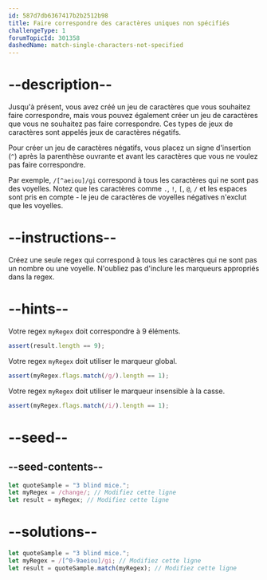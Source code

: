 ```yaml
---
id: 587d7db6367417b2b2512b98
title: Faire correspondre des caractères uniques non spécifiés
challengeType: 1
forumTopicId: 301358
dashedName: match-single-characters-not-specified
---
```


# --description--

Jusqu'à présent, vous avez créé un jeu de caractères que vous souhaitez faire correspondre, mais vous pouvez également créer un jeu de caractères que vous ne souhaitez pas faire correspondre. Ces types de jeux de caractères sont appelés jeux de caractères négatifs.

Pour créer un jeu de caractères négatifs, vous placez un signe d'insertion (`^`) après la parenthèse ouvrante et avant les caractères que vous ne voulez pas faire correspondre.

Par exemple, `/[^aeiou]/gi` correspond à tous les caractères qui ne sont pas des voyelles. Notez que les caractères comme `.`, `!`, `[`, `@`, `/` et les espaces sont pris en compte - le jeu de caractères de voyelles négatives n'exclut que les voyelles.

# --instructions--

Créez une seule regex qui correspond à tous les caractères qui ne sont pas un nombre ou une voyelle. N'oubliez pas d'inclure les marqueurs appropriés dans la regex.

# --hints--

Votre regex `myRegex` doit correspondre à 9 éléments.

```js
assert(result.length == 9);
```

Votre regex `myRegex` doit utiliser le marqueur global.

```js
assert(myRegex.flags.match(/g/).length == 1);
```

Votre regex `myRegex` doit utiliser le marqueur insensible à la casse.

```js
assert(myRegex.flags.match(/i/).length == 1);
```

# --seed--

## --seed-contents--

```js
let quoteSample = "3 blind mice.";
let myRegex = /change/; // Modifiez cette ligne
let result = myRegex; // Modifiez cette ligne
```

# --solutions--

```js
let quoteSample = "3 blind mice.";
let myRegex = /[^0-9aeiou]/gi; // Modifiez cette ligne
let result = quoteSample.match(myRegex); // Modifiez cette ligne
```
